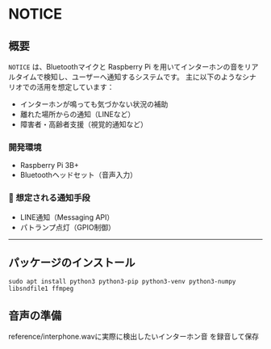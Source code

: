 # NOTICE

## 概要
`NOTICE` は、Bluetoothマイクと Raspberry Pi を用いてインターホンの音をリアルタイムで検知し、ユーザーへ通知するシステムです。 
主に以下のようなシナリオでの活用を想定しています：

- インターホンが鳴っても気づかない状況の補助
- 離れた場所からの通知（LINEなど）
- 障害者・高齢者支援（視覚的通知など）

### 開発環境
- Raspberry Pi 3B+
- Bluetoothヘッドセット（音声入力）

### 📣 想定される通知手段
- LINE通知（Messaging API）
- パトランプ点灯（GPIO制御）

---

## パッケージのインストール

`sudo apt install python3 python3-pip python3-venv python3-numpy libsndfile1 ffmpeg`

## 音声の準備
reference/interphone.wavに実際に検出したいインターホン音 を録音して保存
